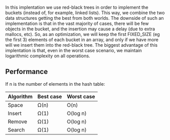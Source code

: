 In this implentation we use red-black trees in order to implement the buckets (instead of, for example, linked lists). This way, we combine the two data structures getting the best from both worlds. The downside of such an implementation is that in the vast majority of cases, there will be few objects in the bucket, and the insertion may cause a delay (due to extra mallocs, etc). So, as an optimization, we will keep the first FIXED_SIZE (eg the first 3) elements of each bucket in an array, and only if we have more will we insert them into the red-black tree. The biggest advantage of this implentation is that, even in the worst case scenario, we maintain logarithmic complexity on all operations.

## Performance
If n is the number of elements in the hash table:

Algorithm  | Best case    | Worst case
---------- | -------      | ----------
Space	   | Ω(n)	      | O(n)
Insert	   | Ω(1)	      | O(log n)
Remove	   | Ω(1)	      | O(log n)
Search	   | Ω(1)	      | O(log n)
